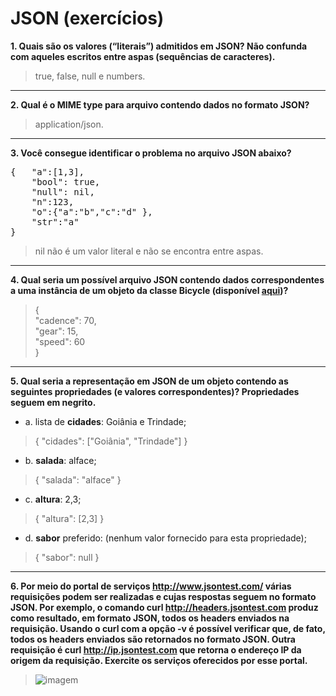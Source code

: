 # JSON (exercícios)

**1. Quais são os valores (“literais”) admitidos em JSON? Não confunda com aqueles escritos entre aspas (sequências de caracteres).**
>true, false, null e numbers.
---
**2. Qual é o MIME type para arquivo contendo dados no formato JSON?**
>application/json.
---
**3. Você consegue identificar o problema no arquivo JSON abaixo?**
<pre>
{	"a":[1,3], 
	"bool": true,
	"null": nil,
	"n":123,
	"o":{"a":"b","c":"d" },
	"str":"a"
}
</pre>
>nil não é um valor literal e não se encontra entre aspas.
---
**4. Qual seria um possível arquivo JSON contendo dados correspondentes a uma instância de um objeto da classe Bicycle (disponível [aqui](https://docs.oracle.com/javase/tutorial/java/javaOO/classes.html))?**
>{   
>  "cadence": 70,   
>  "gear": 15,   
>  "speed": 60   
>}
---
**5. Qual seria a representação em JSON de um objeto contendo as seguintes propriedades (e valores correspondentes)? Propriedades seguem em negrito.**
* a. lista de **cidades**: Goiânia e Trindade;   
>{ "cidades": ["Goiânia", "Trindade"] }
* b. **salada**: alface;
>{ "salada": "alface" }
* c. **altura**: 2,3;
>{ "altura": [2,3] }
* d. **sabor** preferido: (nenhum valor fornecido para esta propriedade);
>{ "sabor": null }
---
**6. Por meio do portal de serviços http://www.jsontest.com/ várias requisições podem ser realizadas e cujas respostas seguem no formato JSON. Por exemplo, o comando curl http://headers.jsontest.com produz como resultado, em formato JSON, todos os headers enviados na requisição. Usando o curl com a opção -v é possível verificar que, de fato, todos os headers enviados são retornados no formato JSON. Outra requisição é curl http://ip.jsontest.com que retorna o endereço IP da origem da requisição. Exercite os serviços oferecidos por esse portal.**
>![imagem](https://github.com/antoni-s/i-2018/blob/master/topico2/_docs/json-exercicios.png)
